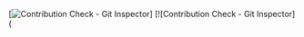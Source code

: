  [![Contribution Check - Git Inspector](https://github.com/rajivadak/team15-SDLC-AUG_Batch/actions/workflows/gitInspector.yml/badge.svg)]
  [![Contribution Check - Git Inspector](
